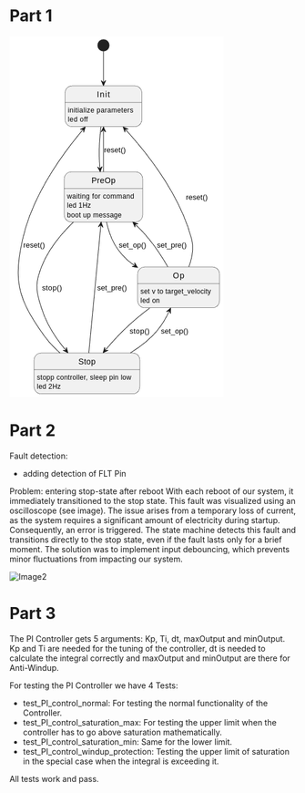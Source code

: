 
# Part 1
![Image](./images/StateDiagram.png)


# Part 2
Fault detection:
 - adding detection of FLT Pin

Problem: entering stop-state after reboot
With each reboot of our system, it immediately transitioned to the stop state. This fault was visualized using an oscilloscope (see image). The issue arises from a temporary loss of current, as the system requires a significant amount of electricity during startup. Consequently, an error is triggered. The state machine detects this fault and transitions directly to the stop state, even if the fault lasts only for a brief moment. The solution was to implement input debouncing, which prevents minor fluctuations from impacting our system.

![Image2](./images/fault_detection.png)

# Part 3
The PI Controller gets 5 arguments: Kp, Ti, dt, maxOutput and minOutput. Kp and Ti are needed for the tuning of the controller, dt is needed to calculate the integral correctly and maxOutput and minOutput are there for Anti-Windup.

For testing the PI Controller we have 4 Tests: 
- test_PI_control_normal: For testing the normal functionality of the Controller.  
- test_PI_control_saturation_max: For testing the upper limit when the controller has to go above saturation mathematically.  
- test_PI_control_saturation_min: Same for the lower limit.  
- test_PI_control_windup_protection: Testing the upper limit of saturation in the special case when the integral is exceeding it.  

All tests work and pass.
